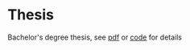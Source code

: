 # Thesis
Bachelor's degree thesis, see [pdf](https://github.com/bassignana/Thesis/blob/master/apprendimeto_profondo_applicato_alla_sentiment_analysis_tommaso_bassignana.pdf) or [code](https://github.com/bassignana/Thesis/blob/master/sentiment_analysis.py) for details
